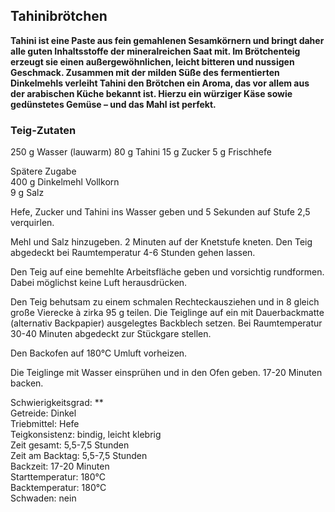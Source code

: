 ## Tahinibrötchen

**Tahini ist eine Paste aus fein gemahlenen Sesamkörnern und bringt daher alle guten Inhaltsstoffe der mineralreichen Saat mit. Im Brötchenteig erzeugt sie einen außergewöhnlichen, leicht bitteren und nussigen Geschmack. Zusammen mit der milden Süße des fermentierten Dinkelmehls verleiht Tahini den Brötchen ein Aroma, das vor allem aus der arabischen Küche bekannt ist. Hierzu ein würziger Käse sowie gedünstetes Gemüse – und das Mahl ist perfekt.**

### Teig-Zutaten

250 g Wasser (lauwarm)
80 g Tahini
15 g Zucker
5 g Frischhefe

Spätere Zugabe  
400 g Dinkelmehl Vollkorn  
9 g Salz

Hefe, Zucker und Tahini ins Wasser geben und 5 Sekunden auf Stufe 2,5 verquirlen.

Mehl und Salz hinzugeben. 2 Minuten auf der Knetstufe kneten. Den Teig abgedeckt bei Raumtemperatur 4-6 Stunden gehen lassen.

Den Teig auf eine bemehlte Arbeitsfläche geben und vorsichtig rundformen. Dabei möglichst keine Luft herausdrücken.

Den Teig behutsam zu einem schmalen Rechteckausziehen und in 8 gleich große Vierecke à zirka 95 g teilen. Die Teiglinge auf ein mit Dauerbackmatte (alternativ Backpapier) ausgelegtes Backblech setzen. Bei Raumtemperatur 30-40 Minuten abgedeckt zur Stückgare stellen.

Den Backofen auf 180°C Umluft vorheizen.

Die Teiglinge mit Wasser einsprühen und in den Ofen geben. 17-20 Minuten backen.


Schwierigkeitsgrad: **  
Getreide: Dinkel  
Triebmittel: Hefe  
Teigkonsistenz: bindig, leicht klebrig  
Zeit gesamt: 5,5-7,5 Stunden  
Zeit am Backtag: 5,5-7,5 Stunden  
Backzeit: 17-20 Minuten  
Starttemperatur: 180°C  
Backtemperatur: 180°C  
Schwaden: nein